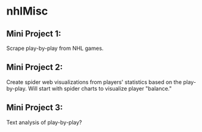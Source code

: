 # nhlMisc

## Mini Project 1:
Scrape play-by-play from NHL games.

## Mini Project 2:
Create spider web visualizations from players' statistics based on the play-by-play.  Will start with spider charts to visualize player "balance."

## Mini Project 3:
Text analysis of play-by-play?
